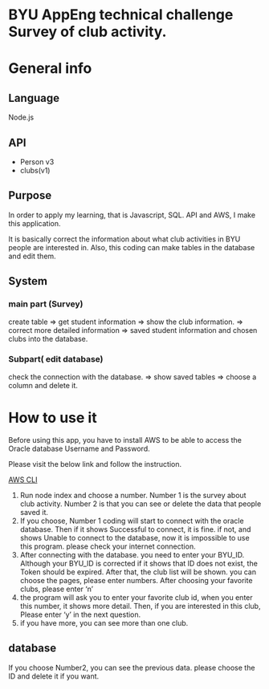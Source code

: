 # BYU AppEng technical challenge Survey of club activity.

# General info

## Language

Node.js

## API

- Person v3
- clubs(v1)

## Purpose

In order to apply my learning, that is  Javascript, SQL. API and AWS,  I make this application. 

It is basically correct the information about what club activities in BYU  people are interested in.  Also, this coding can make tables in the database and edit them. 

## System

### m**ain part (Survey)**

 create table ⇒ get student information ⇒ show the club information. ⇒ correct more detailed information ⇒ saved student information and chosen clubs into the database.

### Subpart( edit database)

check the connection with the database. ⇒ show saved tables ⇒ choose a column and delete it. 

# How to use it

Before using this app, you have to install AWS to be able to access the Oracle database Username and Password.

Please visit the below link and follow the instruction.  

[AWS CLI](https://byu-oit.github.io/Web-Service-Manual-tutorial/tools/awscli.html)

1. Run node index and choose a number.  Number 1 is the survey about club activity. Number 2 is that you can see or delete the data that people saved it. 
2. If you choose, Number 1 coding will start to connect with the oracle database. Then if it shows Successful to connect, it is fine.  if not, and shows Unable to connect to the database, now it is impossible to use this program. please check your internet connection.
3. After connecting with the database. you need to enter your BYU_ID. Although your BYU_ID is corrected if it shows that ID does not exist, the Token should be expired.  After that, the club list will be shown. you can choose the pages, please enter numbers.  After choosing your favorite clubs, please enter ‘n’ 
4. the program will ask you to enter your favorite club id, when you enter this number, it shows more detail. Then, if you are interested in this club, Please enter ‘y’ in the next question. 
5. if you have more, you can see more than one club. 

## database

If you choose Number2,  you can see the previous data. please choose the ID  and delete it if you want.
